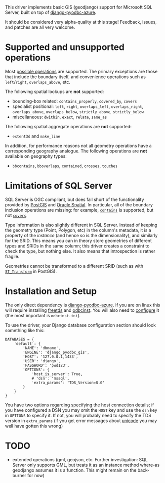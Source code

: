 This driver implements basic GIS (geodjango) support for Microsoft SQL
Server, built on top of
[django-pyodbc-azure](https://github.com/michiya/django-pyodbc-azure).

It should be considered very alpha-quality at this stage!  Feedback,
issues, and patches are all very welcome.

# Supported and unsupported operations

Most
[possible operations](https://docs.djangoproject.com/en/dev/ref/contrib/gis/geoquerysets/)
are supported.  The primary exceptions are those that include the boundary
itself, and convenience operations such as `left`/`right`,
`overlaps_above`, etc.

The following spatial lookups are **not** supported:

* bounding-box related: `contains_properly`, `covered_by`, `covers`
* specialist positional: `left`, `right`, `overlaps_left`,
  `overlaps_right`, `overlaps_above`, `overlaps_below`,
  `strictly_above`, `strictly_below`
* miscellaneous: `dwithin`, `exact`, `relate`, `same_as`

The following spatial aggregate operations are **not** supported:

* `extent3d` and `make_line`

In addition, for performance reasons not all geometry operations have
a corresponding geography analogue.  The following operations are
**not** available on geography types:

* `bbcontains`, `bboverlaps`, `contained`, `crosses`, `touches`

# Limitations of SQL Server

SQL Server is OGC compliant, but does fall short of the functionality
provided by [PostGIS](http://postgis.net/) and
[Oracle Spatial](http://www.oracle.com/technetwork/database/options/spatialandgraph/overview/index.html).
In particular, all of the boundary inclusion operations are missing:
for example,
[`contains`](https://docs.djangoproject.com/en/dev/ref/contrib/gis/geoquerysets/#contains)
is supported, but not
[`covers`](https://docs.djangoproject.com/en/dev/ref/contrib/gis/geoquerysets/#covers).

Type information is also slightly different in SQL Server.  Instead of
keeping the geometry type (Point, Polygon, etc) in the column's
metadata, it is a property of the *instance* (and hence so is the
dimensionality), and similarly for the SRID.  This means you can in
theory store geometries of different types and SRIDs in the same
column; this driver creates a constraint to check the type, but
nothing else.  It also means that introspection is rather fragile.

Geometries cannot be transformed to a different SRID (such as with
[`ST_Transform`](http://postgis.org/docs/ST_Transform.html) in
PostGIS).

# Installation and Setup

The only direct dependency is
[django-pyodbc-azure](https://github.com/michiya/django-pyodbc-azure).
If you are on linux this will require installing
[freetds](http://www.freetds.org/) and
[odbcinst](http://www.unixodbc.org/).  You will also need to
[configure](http://www.unixodbc.org/doc/FreeTDS.html) it (the most
important is `odbcinst.ini`).

To use the driver, your Django database configuration section should
look something like this:
```
DATABASES = {
    'default': {
        'NAME': 'dbname',
        'ENGINE': 'django_pyodbc_gis',
        'HOST': '127.0.0.1,1433',
        'USER': 'django',
        'PASSWORD': 'pwd123',
        'OPTIONS': {
            'host_is_server': True,
            # 'dsn': 'mssql',
            'extra_params': 'TDS_Version=8.0'
        }
    }
}
```

You have two options regarding specifying the host connection details;
if you have configured a DSN you may omit the `HOST` key and use the
`dsn` key in `OPTIONS` to specify it.  If not, you will probably need
to specify the TDS version in `extra_params` (if you get error
messages about
[unicode](http://www.seanelavelle.com/2011/07/30/pyodbc-and-freetds-unicode-ntext-problem-solved/)
you may well have gotten this wrong)

# TODO

* extended operations (gml, geojson, etc.  Further investigation: SQL
  Server only supports GML, but treats it as an instance method
  where-as geodjango assumes it is a function.  This might remain on
  the back-burner for now)
